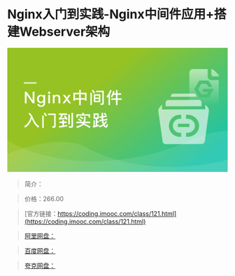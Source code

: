 # Nginx入门到实践-Nginx中间件应用+搭建Webserver架构

![img](../../assets/5fcdf43b096407fc05400304.png)

> 简介：

> 价格：266.00

> [官方链接：https://coding.imooc.com/class/121.html](https://coding.imooc.com/class/121.html)

> [阿里网盘：](https://www.aliyundrive.com/s/vugJC4wdw4S)

> [百度网盘：]()

> [夸克网盘：]()
